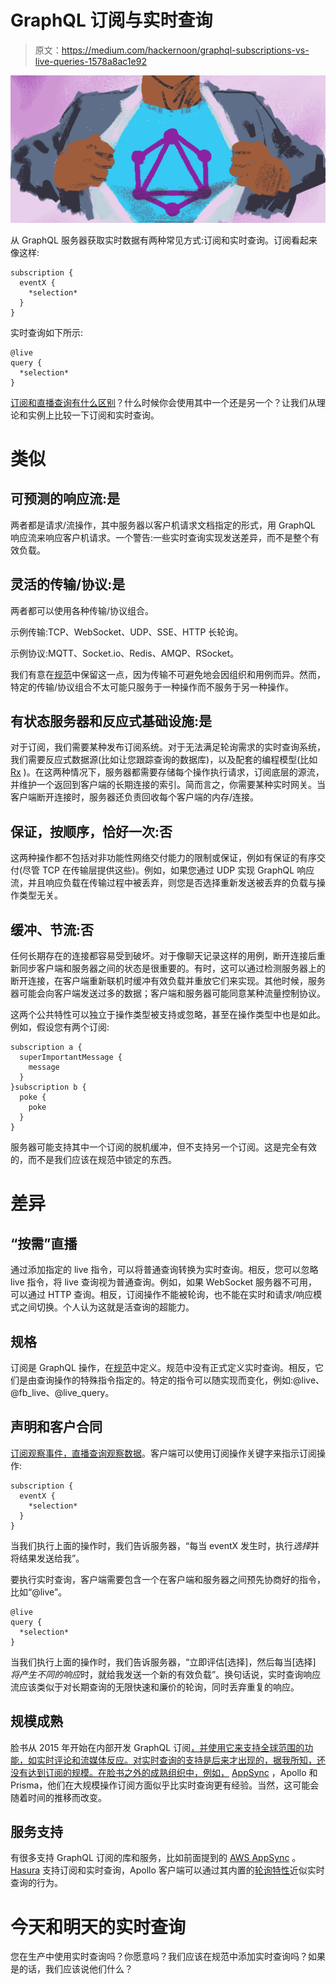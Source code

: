# GraphQL 订阅与实时查询

> 原文：<https://medium.com/hackernoon/graphql-subscriptions-vs-live-queries-1578a8ac1e92>

![](img/89a72038b88333b2c5fa5a5fbf38a0aa.png)

从 GraphQL 服务器获取实时数据有两种常见方式:订阅和实时查询。订阅看起来像这样:

```
subscription {
  eventX {
    *selection*
  }
}
```

实时查询如下所示:

```
@live
query {
  *selection*
}
```

[订阅和直播查询有什么区别](https://github.com/facebook/graphql/issues/284)？什么时候你会使用其中一个还是另一个？让我们从理论和实例上比较一下订阅和实时查询。

# 类似

## 可预测的响应流:是

两者都是请求/流操作，其中服务器以客户机请求文档指定的形式，用 GraphQL 响应流来响应客户机请求。一个警告:一些实时查询实现发送差异，而不是整个有效负载。

## 灵活的传输/协议:是

两者都可以使用各种传输/协议组合。

示例传输:TCP、WebSocket、UDP、SSE、HTTP 长轮询。

示例协议:MQTT、Socket.io、Redis、AMQP、RSocket。

我们有意在[规范](https://facebook.github.io/graphql/June2018/#sec-Subscription)中保留这一点，因为传输不可避免地会因组织和用例而异。然而，特定的传输/协议组合不太可能只服务于一种操作而不服务于另一种操作。

## 有状态服务器和反应式基础设施:是

对于订阅，我们需要某种发布订阅系统。对于无法满足轮询需求的实时查询系统，我们需要反应式数据源(比如让您跟踪查询的数据库)，以及配套的编程模型(比如 [Rx](http://reactivex.io/) )。在这两种情况下，服务器都需要存储每个操作执行请求，订阅底层的源流，并维护一个返回到客户端的长期连接的索引。简而言之，你需要某种实时网关。当客户端断开连接时，服务器还负责回收每个客户端的内存/连接。

## 保证，按顺序，恰好一次:否

这两种操作都不包括对非功能性网络交付能力的限制或保证，例如有保证的有序交付(尽管 TCP 在传输层提供这些)。例如，如果您通过 UDP 实现 GraphQL 响应流，并且响应负载在传输过程中被丢弃，则您是否选择重新发送被丢弃的负载与操作类型无关。

## 缓冲、节流:否

任何长期存在的连接都容易受到破坏。对于像聊天记录这样的用例，断开连接后重新同步客户端和服务器之间的状态是很重要的。有时，这可以通过检测服务器上的断开连接，在客户端重新联机时缓冲有效负载并重放它们来实现。其他时候，服务器可能会向客户端发送过多的数据；客户端和服务器可能同意某种流量控制协议。

这两个公共特性可以独立于操作类型被支持或忽略，甚至在操作类型中也是如此。例如，假设您有两个订阅:

```
subscription a { 
  superImportantMessage {
    message
  }
}subscription b { 
  poke {
    poke
  }
}
```

服务器可能支持其中一个订阅的脱机缓冲，但不支持另一个订阅。这是完全有效的，而不是我们应该在规范中锁定的东西。

# 差异

## “按需”直播

通过添加指定的 live 指令，可以将普通查询转换为实时查询。相反，您可以忽略 live 指令，将 live 查询视为普通查询。例如，如果 WebSocket 服务器不可用，可以通过 HTTP 查询。相反，订阅操作不能被轮询，也不能在实时和请求/响应模式之间切换。个人认为这就是活查询的超能力。

## 规格

订阅是 GraphQL 操作，在[规范](https://facebook.github.io/graphql/June2018/#sec-Subscription)中定义。规范中没有正式定义实时查询。相反，它们是由查询操作的特殊指令指定的。特定的指令可以随实现而变化，例如:@live、@fb_live、@live_query。

## 声明和客户合同

[订阅观察事件，直播查询观察数据](https://youtu.be/BSw05rJaCpA?t=579)。客户端可以使用订阅操作关键字来指示订阅操作:

```
subscription {
  eventX {
    *selection*
  }
}
```

当我们执行上面的操作时，我们告诉服务器，“每当 eventX 发生时，执行*选择*并将结果发送给我”。

要执行实时查询，客户端需要包含一个在客户端和服务器之间预先协商好的指令，比如“@live”。

```
@live
query {
  *selection*
}
```

当我们执行上面的操作时，我们告诉服务器，“立即评估[选择]，然后每当[选择] *将产生不同的响应*时，就给我发送一个新的有效负载”。换句话说，实时查询响应流应该类似于对长期查询的无限快速和廉价的轮询，同时丢弃重复的响应。

## 规模成熟

脸书从 2015 年开始在内部开发 GraphQL 订阅[，并使用它来支持全球范围的功能，如实时评论和流媒体反应。对实时查询的支持是后来才出现的，据我所知，还没有达到订阅的规模。在脸书之外的成熟组织中，例如，](https://graphql.org/blog/subscriptions-in-graphql-and-relay/) [AppSync](https://aws.amazon.com/appsync) ，Apollo 和 Prisma，他们在大规模操作订阅方面似乎比实时查询更有经验。当然，这可能会随着时间的推移而改变。

## 服务支持

有很多支持 GraphQL 订阅的库和服务，比如前面提到的 [AWS AppSync](https://aws.amazon.com/appsync) 。 [Hasura](https://hasura.io/) 支持订阅和实时查询，Apollo 客户端可以通过其内置的[轮询特性](https://www.apollographql.com/docs/react/essentials/queries.html#refetching)近似实时查询的行为。

# 今天和明天的实时查询

您在生产中使用实时查询吗？你愿意吗？我们应该在规范中添加实时查询吗？如果是的话，我们应该说他们什么？